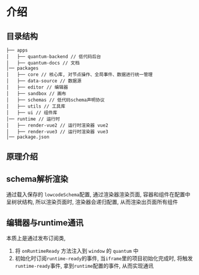 # 介绍
## 目录结构
```
├── apps
│   ├── quantum-backend // 低代码后台
│   ├── quantum-docs // 文档
│── packages
│   ├── core // 核心库, 对节点操作、全局事件、数据进行统一管理
│   ├── data-source // 数据源
│   ├── editor // 编辑器
│   ├── sandbox // 画布
│   ├── schemas // 低代码schema声明协议
│   ├── utils // 工具库
│   ├── ui // 组件库
│── runtime // 运行时
│   ├── render-vue2 // 运行时渲染器 vue2
│   ├── render-vue3 // 运行时渲染器 vue3
│── package.json
```

## 原理介绍

## schema解析渲染
通过载入保存的 `lowcodeSchema`配置, 通过渲染器渲染页面, 容器和组件在配置中呈树状结构, 所以渲染页面时, 渲染器会递归配置, 从而渲染出页面所有组件

## 编辑器与runtime通讯
本质上是通过发布订阅类, 
1. 将 `onRuntimeReady` 方法注入到 `window` 的 `quantum` 中
2. 初始化时订阅`runtime-ready`的事件, 当`iframe`里的项目初始化完成时, 将触发`runtime-ready`事件, 拿到`runtime`配置的事件, 从而实现通讯
